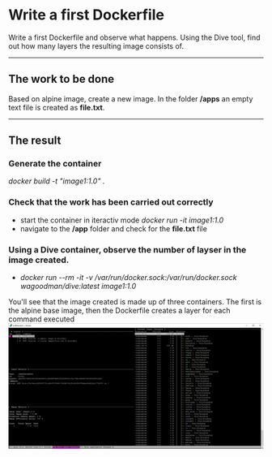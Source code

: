 # Write a first Dockerfile

Write a first Dockerfile and observe what happens. Using the Dive tool, find out how many layers the resulting image consists of.

---

## The work to be done

Based on alpine image, create a new image. In the folder <strong>/apps</strong> an empty text file is created as <strong>file.txt</strong>.

---

## The result

### Generate the container
<em>docker build -t "image1:1.0" .</em>

### Check that the work has been carried out correctly
* start the container in iteractiv mode <em>docker run -it image1:1.0</em>
* navigate to the <strong>/app</strong> folder and check for the <strong>file.txt</strong> file

### Using a Dive container, observe the number of layser in the image created.
* <em>docker run --rm -it -v /var/run/docker.sock:/var/run/docker.sock wagoodman/dive:latest image1:1.0</em>

You'll see that the image created is made up of three containers. The first is the alpine base image, then the Dockerfile creates a layer for each command executed
![Dive output](./dive.png)
